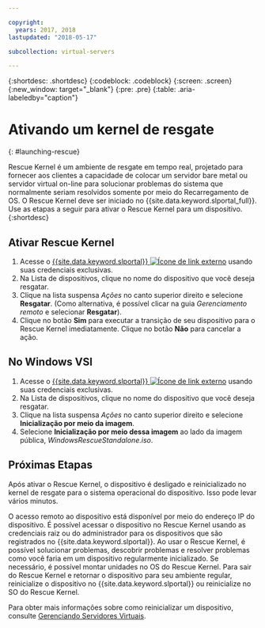 ```yaml
---

copyright:
  years: 2017, 2018
lastupdated: "2018-05-17"

subcollection: virtual-servers

---
```


{:shortdesc: .shortdesc}
{:codeblock: .codeblock}
{:screen: .screen}
{:new_window: target="_blank"}
{:pre: .pre}
{:table: .aria-labeledby="caption"}


# Ativando um kernel de resgate
{: #launching-rescue}

Rescue Kernel é um ambiente de resgate em tempo real, projetado para fornecer aos clientes a capacidade de colocar um servidor bare metal ou servidor virtual on-line para solucionar problemas do sistema que normalmente seriam resolvidos somente por meio do Recarregamento de OS. O Rescue Kernel deve ser iniciado no {{site.data.keyword.slportal_full}}. Use as etapas a seguir para ativar o Rescue Kernel para um dispositivo.
{:shortdesc}

## Ativar Rescue Kernel

1. Acesse o [{{site.data.keyword.slportal}} ![Ícone de link externo](../icons/launch-glyph.svg "Ícone de link externo")](https://control.softlayer.com/) usando suas credenciais exclusivas.
2. Na Lista de dispositivos, clique no nome do dispositivo que você deseja resgatar.
3. Clique na lista suspensa *Ações* no canto superior direito e selecione **Resgatar**. (Como alternativa, é possível clicar na guia *Gerenciamento remoto* e selecionar **Resgatar**).
4. Clique no botão **Sim** para executar a transição de seu dispositivo para o Rescue Kernel imediatamente. Clique no botão **Não** para cancelar a ação.

## No Windows VSI

1. Acesse o [{{site.data.keyword.slportal}} ![Ícone de link externo](../icons/launch-glyph.svg "Ícone de link externo")](https://control.softlayer.com/) usando suas credenciais exclusivas.
2. Na Lista de dispositivos, clique no nome do dispositivo que você deseja resgatar.
3. Clique na lista suspensa *Ações* no canto superior direito e selecione **Inicialização por meio da imagem**.
4. Selecione **Inicialização por meio dessa imagem** ao lado da imagem pública, *WindowsRescueStandalone.iso*.


## Próximas Etapas
Após ativar o Rescue Kernel, o dispositivo é desligado e reinicializado no kernel de resgate para o sistema operacional do dispositivo. Isso pode levar vários minutos.

O acesso remoto ao dispositivo está disponível por meio do endereço IP do dispositivo. É possível acessar o dispositivo no Rescue Kernel usando as credenciais raiz ou do administrador para os dispositivos que são registrados no {{site.data.keyword.slportal}}. Ao usar o Rescue Kernel, é possível solucionar problemas, descobrir problemas e resolver problemas como você faria em um dispositivo regularmente inicializado. Se necessário, é possível montar unidades no OS do Rescue Kernel. Para sair do Rescue Kernel e retornar o dispositivo para seu ambiente regular, reinicialize o dispositivo no {{site.data.keyword.slportal}} ou reinicialize no SO do Rescue Kernel.

Para obter mais informações sobre como reinicializar um dispositivo, consulte [Gerenciando Servidores Virtuais](/docs/vsi?topic=virtual-servers-managing-virtual-servers).

